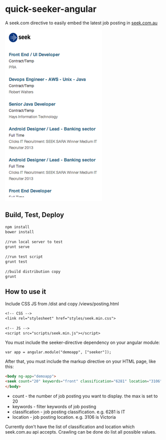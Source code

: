 # quick-seeker-angular
A seek.com directive to easily embed the latest job posting in [seek.com.au](http://seek.com)

![alt tag](https://raw.githubusercontent.com/ruprechtcua/quick-seeker-angular/master/readme/screenshot.png)

## Build, Test, Deploy
```
npm install
bower install

//run local server to test
grunt serve

//run test script
grunt test

//build distribution copy
grunt
```

## How to use it

Include CSS JS from /dist and copy /views/posting.html 
```
<!-- CSS -->
<link rel="stylesheet" href="styles/seek.min.css">

<!-- JS -->
<script src="scripts/seek.min.js"></script>
```

You must include the seeker-directive dependency on your angular module:
```
var app = angular.module("demoapp", ["seeker"]);
```

After that, you must include the markup directive on your HTML page, like this:
```html
<body ng-app="demoapp">
<seek count="20" keywords="front" classification="6281" location="3106"></seek>
</body>
```
+ count - the number of job posting you want to display. the max is set to 20
+ keywords - filter keywords of job posting
+ classification - job posting classification. e.g. 6281 is IT
+ location - job posting location. e.g. 3106 is Victoria

Currently don't have the list of classification and location which seek.com.au api accepts. Crawling can be done do list all possible values.


